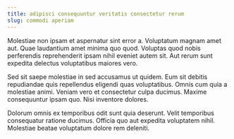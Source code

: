 ```yaml
---
title: adipisci consequuntur veritatis consectetur rerum
slug: commodi aperiam
---
```


Molestiae non ipsam et aspernatur sint error a. Voluptatum magnam amet aut. Quae laudantium amet minima quo quod. Voluptas quod nobis perferendis reprehenderit ipsam nihil eveniet autem sit. Aut rerum sunt expedita delectus voluptatibus maiores vero.

Sed sit saepe molestiae in sed accusamus ut quidem. Eum sit debitis repudiandae quis repellendus eligendi quas voluptatibus. Omnis cum quia a molestiae animi. Veniam vero et consectetur culpa ducimus. Maxime consequuntur ipsam quo. Nisi inventore dolores.

Dolorum omnis ex temporibus odit sunt quia deserunt. Velit temporibus consequatur ratione ducimus. Officia quo aut expedita voluptatem nihil. Molestiae beatae voluptatum dolore rem deleniti.
